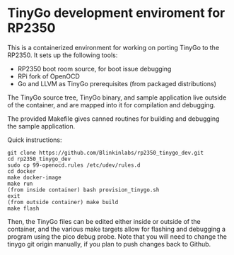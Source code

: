 # TinyGo development enviroment for RP2350

This is a containerized environment for working on porting TinyGo to the RP2350. It sets up the following tools:

* RP2350 boot room source, for boot issue debugging
* RPi fork of OpenOCD
* Go and LLVM as TinyGo prerequisites (from packaged distributions)

The TinyGo source tree, TinyGo binary, and sample application live outside of the container, and are mapped into it for compilation and debugging.

The provided Makefile gives canned routines for building and debugging the sample application.

Quick instructions:

```
git clone https://github.com/Blinkinlabs/rp2350_tinygo_dev.git
cd rp2350_tinygo_dev
sudo cp 99-openocd.rules /etc/udev/rules.d
cd docker
make docker-image
make run
(from inside container) bash provision_tinygo.sh
exit
(from outside container) make build
make flash
```

Then, the TinyGo files can be edited either inside or outside of the container, and the various make targets
allow for flashing and debugging a program using the pico debug probe.
Note that you will need to change the tinygo git origin manually, if you plan to push changes back to Github.
